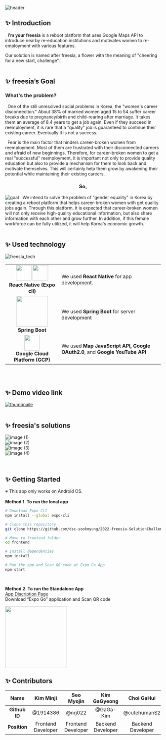 ![header](https://capsule-render.vercel.app/api?type=waving&color=0:FF8B2A,100:FFEF5E&height=170&section=header&text=2022%20Solution%20Challenge%20-%20I'm%20your%20freesia&fontSize=30&fontAlign=40&fontAlignY=30&fontColor=ffffff&animation=fadeIn) <br>
## ✨ Introduction
&nbsp; **I'm your freesia** is a reboot platform that uses Google Maps API to introduce nearby re-education institutions and motivates women to re-employment with various features.

Our solution is named after freesia, a flower with the meaning of "cheering for a new start, challenge".
<br/><br/>

## ✨ freesia’s Goal
### What's the problem?
&nbsp; One of the still unresolved social problems in Korea, the "women's career disconnection." About 38% of married women aged 15 to 54 suffer career breaks due to pregnancy/birth and child-rearing after marriage. It takes them an average of 8.4 years to get a job again. Even if they succeed in reemployment, it is rare that a "quality" job is guaranteed to continue their existing career. Eventually it is not a success.

&nbsp; Fear is the main factor that hinders career-broken women from reemployment. Most of them are frustrated with their disconnected careers and afraid of new beginnings. Therefore, for career-broken women to get a real "successful" reemployment, it is important not only to provide quality education but also to provide a mechanism for them to look back and motivate themselves. This will certainly help them grow by awakening their potential while maintaining their existing careers.

<h3 align="center"><b>So,</b></h3>

![goal](https://user-images.githubusercontent.com/61882016/160788790-0843a7f0-eb72-4263-918a-9987ed5ab0b8.png)
&nbsp; We intend to solve the problem of "gender equality" in Korea by creating a reboot platform that helps career-broken women with get quality jobs again. Through this platform, it is expected that career-broken women will not only receive high-quality educational information, but also share information with each other and grow further. In addition, if this female workforce can be fully utilized, it will help Korea's economic growth.
<br/><br/>

## ✨ Used technology
![freesia_tech](https://user-images.githubusercontent.com/87821678/160786178-f78336e5-7afe-4555-a2ca-29daadf1c36f.PNG)

<div align="center">
<table>
  <tr>
    <td align="center">
      <img src="https://media.vlpt.us/images/offdutybyblo/post/55e6994d-1767-4f76-bd5d-58974dc1ed14/react-native.png" width="50px">
      <img src="https://media.vlpt.us/images/jisoolee11/post/59b75cbb-e395-4dd8-966b-e2b26731fc0c/expo_logo_icon_145293.png" width="50px">
      <br/>
      <strong>React Native (Expo cli)</strong>
    </td>
    <td>We used <strong>React Native</strong> for app development.</td>
  </tr>
  <tr>
    <td align="center">
      <img src="https://media.vlpt.us/images/chs98412/post/06333f8b-07fd-45c3-9fc0-a86ce28759cc/103466606-760a4000-4d14-11eb-9941-2f3d00371471.png" width="100px"><br/>
      <strong>Spring Boot</strong>
    </td>
    <td>We used <strong>Spring Boot</strong> for server development</td>
  </tr>
  <tr>
    <td align="center">
      <img src="https://www.nicepng.com/png/full/30-300217_new-google-cloud-platform-apps-google-cloud-platform.png" width="50px"><br/>
      <strong>Google Cloud Platform (GCP)</strong>
    </td>
    <td>We used <strong>Map JavaScript API, Google OAuth2.0</strong>, and <strong>Google YouTube API</strong></td>
  </tr>
</table>
</div>
<br/><br/>

## ✨ Demo video link
[![thumbnaile](https://user-images.githubusercontent.com/61882016/160796943-a08fa3ac-85c1-4353-a8da-96e7dd450bc0.png)]()
<br/><br/>

## ✨ freesia's solutions
![image (1)]()  
![image (2)]()  
![image (3)]()  
![image (4)]()  
<br/><br/>

## ✨ Getting Started
※ This app only works on Android OS. <br><br> 
**Method 1. To run the local app**

```bash
# Download Expo CLI
npm install --global expo-cli

# Clone this repository
git clone https://github.com/dsc-sookmyung/2022-freesia-SolutionChallenge.git

# Move to frontend folder
cd frontend

# Install dependencies
npm install

# Run the app and Scan QR code at Expo Go App
npm start
```
<br>

**Method 2. To run the Standalone App**  
[App Discription Page](https://expo.dev/@smjan27/frontend)  
Download “Expo Go” application and Scan QR code  

<img src="https://qr.expo.dev/expo-go?owner=smjan27&slug=frontend&releaseChannel=default&host=exp.host" width="200px">
<br />

## ✨ Contributors
| Name | Kim Minji | Seo Myojin | Kim GaGyeong | Choi GaHui |
| :-: | :-: | :-: | :-: | :-: |
| **Github ID** | @1914386 | @nrj022 | @GaGa-Kim | @cutehumanS2 |
| **Position** | Frontend Developer | Frontend Developer | Backend Developer | Backend Developer |
